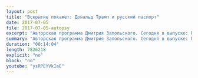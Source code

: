 ```yaml
---
layout: post
title: "Вскрытие покажет: Дональд Трамп и русский паспорт"
date: 2017-07-05
file: 2017-07-05-autopsy
excerpt: "Авторская программа Дмитрия Запольского. Сегодня в выпуске: Почем русский паспорт? Что общего у киргизских таксистов и идейцев Амазонии? Почему Путину и Трампу нужен Ким Чен Ын?"
summary: "Авторская программа Дмитрия Запольского. Сегодня в выпуске: Почем русский паспорт? Что общего у киргизских таксистов и идейцев Амазонии? Почему Путину и Трампу нужен Ким Чен Ын?"
duration: "00:14:04"
length: 7826218
explicit: "no"
block: "no"
youtube: "ysRPEYVkIaE"
---
```

